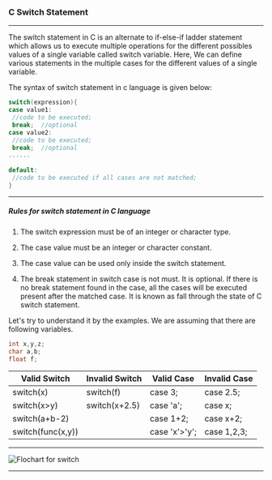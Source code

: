 ### C Switch Statement

---------

The switch statement in C is an alternate to if-else-if ladder statement which allows us to execute multiple operations for the different possibles values of a single variable called switch variable. Here, We can define various statements in the multiple cases for the different values of a single variable.

The syntax of switch statement in c language is given below:

```objectivec
switch(expression){    
case value1:    
 //code to be executed;    
 break;  //optional  
case value2:    
 //code to be executed;    
 break;  //optional  
......    
    
default:     
 //code to be executed if all cases are not matched;    
}  
```

-----------

##### Rules for switch statement in C language
1) The switch expression must be of an integer or character type.

2) The case value must be an integer or character constant.

3) The case value can be used only inside the switch statement.

4) The break statement in switch case is not must. It is optional. If there is no break statement found in the case, all the cases will be executed present after the matched case. It is known as fall through the state of C switch statement.

Let's try to understand it by the examples. We are assuming that there are following variables.

```objectivec
int x,y,z;  
char a,b;  
float f; 
```

|Valid Switch|	Invalid Switch|	Valid Case	|Invalid Case|
|---|-------|----|------|
|switch(x)|	switch(f)|	case 3;|	case 2.5;|
|switch(x>y)|switch(x+2.5)|	case 'a';	|case x;|
|switch(a+b-2)|		|case 1+2;|	case x+2;|
|switch(func(x,y))|		|case 'x'>'y';|	case 1,2,3;|


--------

![Flochart for switch](https://static.javatpoint.com/cpages/images/cswitch.png)

-------




